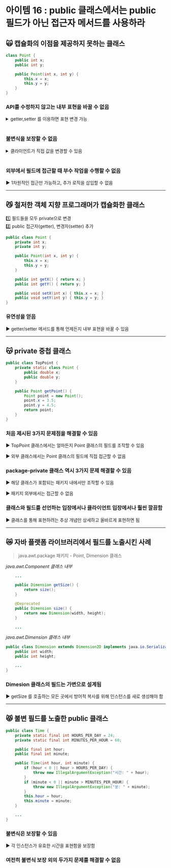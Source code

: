 # 아이템 16 : public 클래스에서는 public 필드가 아닌 접근자 메서드를 사용하라

## 🙀 캡슐화의 이점을 제공하지 못하는 클래스

```JAVA
class Point {
	public int x;
	public int y;

	public Point(int x, int y) {
		this.x = x;
		this.y = y;
	}
}
```

### API를 수정하지 않고는 내부 표현을 바꿀 수 없음

<details>
<summary>getter,setter 를 이용하면 표현 변경 가능</summary>
<div markdwon="1">

```JAVA
public double getX() {
	return x;
}

public double getY() {
	return y;
}
```

</div>
</details>
<br>

### 불변식을 보장할 수 없음

<details>
<summary>클라이언트가 직접 값을 변경할 수 있음</summary>
<div markdwon="1">

```JAVA
public static void main(String[] args) {
	Point point = new Point(1, 2);
	System.out.println(point.x); // 1

	point.x += 1;
	System.out.println(point.x); // 2
}
```

</div>
</details>
<br>

### 외부에서 필드에 접근할 때 부수 작업을 수행할 수 없음

▶ 1차원적인 접근만 가능하고, 추가 로직을 삽입할 수 없음

---

## 😼 철저한 객체 지향 프로그래머가 캡슐화한 클래스

1️⃣ 필드들을 모두 private으로 변경  
2️⃣ public 접근자(getter), 변경자(setter) 추가

```JAVA
public class Point {
	private int x;
	private int y;

	public Point(int x, int y) {
		this.x = x;
		this.y = y;
	}

	public int getX() { return x; }
	public int getY() { return y; }

	public void setX(int x) { this.x = x; }
	public void setY(int y) { this.y = y; }
}
```

### 유연성을 얻음

▶ getter/setter 메서드를 통해 언제든지 내부 표현을 바꿀 수 있음

---

## 😽 private 중첩 클래스

```JAVA
public class TopPoint {
	private static class Point {
		public double x;
		public double y;
	}

	public Point getPoint() {
		Point point = new Point();
		point.x = 3.5;
		point.y = 4.5;
		return point;
	}
}
```

### 처음 제시된 3가지 문제점을 해결할 수 있음

▶ TopPoint 클래스에서는 얼마든지 Point 클래스의 필드를 조작할 수 있음

▶ 외부 클래스에서는 Point 클래스의 필드에 직접 접근할 수 없음

### package-private 클래스 역시 3가지 문제 해결할 수 있음

▶ 해당 클래스가 포함되는 패키지 내에서만 조작할 수 있음

▶ 패키지 외부에서는 접근할 수 없음

### 클래스와 필드를 선언하는 입장에서나 클라이언트 입장에서나 훨씬 깔끔함

▶ 클래스를 통해 표현하려는 추상 개념만 상세하고 올바르게 표현하면 됨

---

## 😿 자바 플랫폼 라이브러리에서 필드를 노출시킨 사례

> java.awt.package 패키지 - Point, Dimension 클래스

_java.awt.Component 클래스 내부_

```JAVA
    ...

    public Dimension getSize() {
		return size();
	}

	@Deprecated
	public Dimension size() {
		return new Dimension(width, height);
	}

    ...
```

_java.awt.Dimension 클래스 내부_

```JAVA
public class Dimension extends Dimension2D implements java.io.Serializable {
	public int width;
	public int height;

    ...
}
```

### Dimesion 클래스의 필드는 가변으로 설계됨

▶ getSize 를 호출하는 모든 곳에서 방어적 복사를 위해 인스턴스를 새로 생성해야 함

---

## 😾 불변 필드를 노출한 public 클래스

```JAVA
public class Time {
	private static final int HOURS_PER_DAY = 24;
	private static final int MINUTES_PER_HOUR = 60;

	public final int hour;
	public final int minute;

	public Time(int hour, int minute) {
		if (hour < 0 || hour > HOURS_PER_DAY) {
			throw new IllegalArgumentException("시간: " + hour);
		}
		if (minute < 0 || minute > MINUTES_PER_HOUR) {
			throw new IllegalArgumentException("분: " + minute);
		}
		this.hour = hour;
		this.minute = minute;
	}

	...
}
```

### 불변식은 보장할 수 있음

▶ 각 인스턴스가 유효한 시간을 표현함을 보장함

### 여전히 불변식 보장 외의 두가지 문제를 해결할 수 없음
